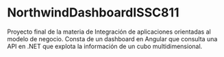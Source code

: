 # NorthwindDashboardISSC811
Proyecto final de la materia de Integración de aplicaciones orientadas al modelo de negocio. Consta de un dashboard en Angular que consulta una API en .NET que explota la información de un cubo multidimensional.
